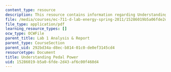 ```yaml
---
content_type: resource
description: This resource contains information regarding Understanding Pedal Power.
file: /media/courses/ec-711-d-lab-energy-spring-2011/15286019b5a06fde2d43af6c00f460d4_MITEC_711S11_lab1_pedal.pdf
file_type: application/pdf
learning_resource_types: []
ocw_type: OCWFile
parent_title: Lab 1 Analysis & Report
parent_type: CourseSection
parent_uid: 292bd34a-d8ec-b814-01c0-de0ef3145cd4
resourcetype: Document
title: Understanding Pedal Power
uid: 15286019-b5a0-6fde-2d43-af6c00f460d4
---
```

